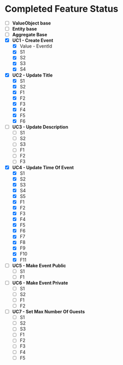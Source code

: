 # Completed Feature Status

* [ ] **ValueObject base**
* [ ] **Entity base**
* [ ] **Aggregate Base**
* [x] **UC1 - Create Event**
  * [x] Value - EventId
  * [x] S1
  * [x] S2
  * [x] S3
  * [x] S4
* [x] **UC2 - Update Title**
  * [x] S1
  * [x] S2
  * [x] F1
  * [x] F2
  * [x] F3
  * [x] F4
  * [x] F5
  * [x] F6
* [ ] **UC3 - Update Description**
  * [ ] S1
  * [ ] S2
  * [ ] S3
  * [ ] F1
  * [ ] F2
  * [ ] F3
* [x] **UC4 - Update Time Of Event**
  * [x] S1
  * [x] S2
  * [x] S3
  * [x] S4
  * [x] S5
  * [x] F1
  * [x] F2
  * [x] F3
  * [x] F4
  * [x] F5
  * [x] F6
  * [x] F7
  * [x] F8
  * [x] F9
  * [x] F10
  * [x] F11
* [ ] **UC5 - Make Event Public**
  * [ ] S1
  * [ ] F1
* [ ] **UC6 - Make Event Private**
  * [ ] S1
  * [ ] S2
  * [ ] F1
  * [ ] F2
* [ ] **UC7 - Set Max Number Of Guests**
  * [ ] S1
  * [ ] S2
  * [ ] S3
  * [ ] F1
  * [ ] F2
  * [ ] F3
  * [ ] F4
  * [ ] F5